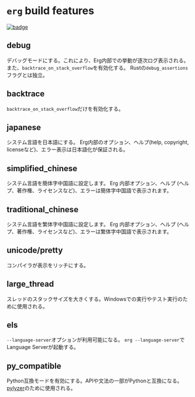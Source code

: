 # `erg` build features

[![badge](https://img.shields.io/endpoint.svg?url=https%3A%2F%2Fgezf7g7pd5.execute-api.ap-northeast-1.amazonaws.com%2Fdefault%2Fsource_up_to_date%3Fowner%3Derg-lang%26repos%3Derg%26ref%3Dmain%26path%3Ddoc/EN/dev_guide/build_features.md%26commit_hash%3D06f8edc9e2c0cee34f6396fd7c64ec834ffb5352)](https://gezf7g7pd5.execute-api.ap-northeast-1.amazonaws.com/default/source_up_to_date?owner=erg-lang&repos=erg&ref=main&path=doc/EN/dev_guide/build_features.md&commit_hash=06f8edc9e2c0cee34f6396fd7c64ec834ffb5352)

## debug

デバッグモードにする。これにより、Erg内部での挙動が逐次ログ表示される。また、`backtrace_on_stack_overflow`を有効化する。
Rustの`debug_assertions`フラグとは独立。

## backtrace

`backtrace_on_stack_overflow`だけを有効化する。

## japanese

システム言語を日本語にする。
Erg内部のオプション、ヘルプ(help, copyright, licenseなど)、エラー表示は日本語化が保証される。

## simplified_chinese

システム言語を簡体字中国語に設定します。
Erg 内部オプション、ヘルプ (ヘルプ、著作権、ライセンスなど)、エラーは簡体字中国語で表示されます。

## traditional_chinese

システム言語を繁体字中国語に設定します。
Erg 内部オプション、ヘルプ (ヘルプ、著作権、ライセンスなど)、エラーは繁体字中国語で表示されます。

## unicode/pretty

コンパイラが表示をリッチにする。

## large_thread

スレッドのスタックサイズを大きくする。Windowsでの実行やテスト実行のために使用される。

## els

`--language-server`オプションが利用可能になる。
`erg --language-server`でLanguage Serverが起動する。

## py_compatible

Python互換モードを有効にする。APIや文法の一部がPythonと互換になる。[pylyzer](https://github.com/mtshiba/pylyzer)のために使用される。
